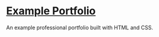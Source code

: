 # [Example Portfolio](https://drobbins-example-portfolio.vercel.app/)

An example professional portfolio built with HTML and CSS.
